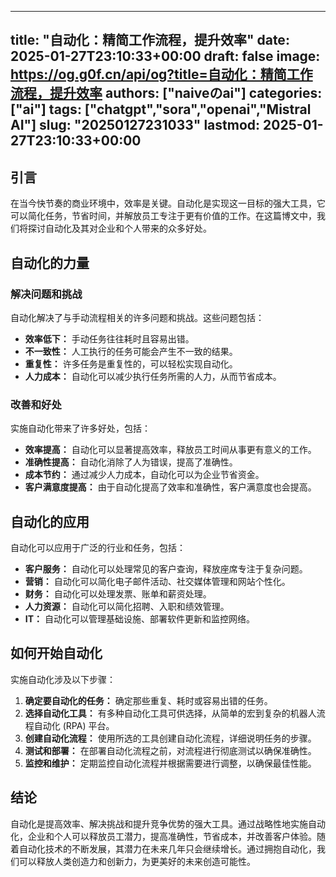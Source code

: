 
---
title: "自动化：精简工作流程，提升效率"
date: 2025-01-27T23:10:33+00:00
draft: false
image: https://og.g0f.cn/api/og?title=自动化：精简工作流程，提升效率
authors: ["naiveのai"]
categories: ["ai"]
tags: ["chatgpt","sora","openai","Mistral AI"]
slug: "20250127231033"
lastmod: 2025-01-27T23:10:33+00:00
---
## 引言

在当今快节奏的商业环境中，效率是关键。自动化是实现这一目标的强大工具，它可以简化任务，节省时间，并解放员工专注于更有价值的工作。在这篇博文中，我们将探讨自动化及其对企业和个人带来的众多好处。

## 自动化的力量

### 解决问题和挑战

自动化解决了与手动流程相关的许多问题和挑战。这些问题包括：

- **效率低下：** 手动任务往往耗时且容易出错。
- **不一致性：** 人工执行的任务可能会产生不一致的结果。
- **重复性：** 许多任务是重复性的，可以轻松实现自动化。
- **人力成本：** 自动化可以减少执行任务所需的人力，从而节省成本。

### 改善和好处

实施自动化带来了许多好处，包括：

- **效率提高：** 自动化可以显著提高效率，释放员工时间从事更有意义的工作。
- **准确性提高：** 自动化消除了人为错误，提高了准确性。
- **成本节约：** 通过减少人力成本，自动化可以为企业节省资金。
- **客户满意度提高：** 由于自动化提高了效率和准确性，客户满意度也会提高。

## 自动化的应用

自动化可以应用于广泛的行业和任务，包括：

- **客户服务：** 自动化可以处理常见的客户查询，释放座席专注于复杂问题。
- **营销：** 自动化可以简化电子邮件活动、社交媒体管理和网站个性化。
- **财务：** 自动化可以处理发票、账单和薪资处理。
- **人力资源：** 自动化可以简化招聘、入职和绩效管理。
- **IT：** 自动化可以管理基础设施、部署软件更新和监控网络。

## 如何开始自动化

实施自动化涉及以下步骤：

1. **确定要自动化的任务：** 确定那些重复、耗时或容易出错的任务。
2. **选择自动化工具：** 有多种自动化工具可供选择，从简单的宏到复杂的机器人流程自动化 (RPA) 平台。
3. **创建自动化流程：** 使用所选的工具创建自动化流程，详细说明任务的步骤。
4. **测试和部署：** 在部署自动化流程之前，对流程进行彻底测试以确保准确性。
5. **监控和维护：** 定期监控自动化流程并根据需要进行调整，以确保最佳性能。

## 结论

自动化是提高效率、解决挑战和提升竞争优势的强大工具。通过战略性地实施自动化，企业和个人可以释放员工潜力，提高准确性，节省成本，并改善客户体验。随着自动化技术的不断发展，其潜力在未来几年只会继续增长。通过拥抱自动化，我们可以释放人类创造力和创新力，为更美好的未来创造可能性。